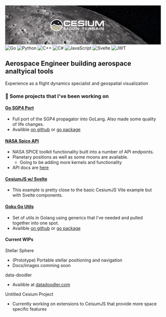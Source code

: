 [![moon](https://github.com/TrainedTrex/TrainedTrex/blob/main/assets/moon-banner.png)](https://cesium.com/)
![Go](https://img.shields.io/badge/go-%2300ADD8.svg?style=for-the-badge&logo=go&logoColor=white) ![Python](https://img.shields.io/badge/python-3670A0?style=for-the-badge&logo=python&logoColor=ffdd54) ![C++](https://img.shields.io/badge/c++-%2300599C.svg?style=for-the-badge&logo=c%2B%2B&logoColor=white) ![C#](https://img.shields.io/badge/c%23-%23239120.svg?style=for-the-badge&logo=csharp&logoColor=white) ![JavaScript](https://img.shields.io/badge/javascript-%23323330.svg?style=for-the-badge&logo=javascript&logoColor=%23F7DF1E) ![Svelte](https://img.shields.io/badge/svelte-%23f1413d.svg?style=for-the-badge&logo=svelte&logoColor=white) ![JWT](https://img.shields.io/badge/JWT-black?style=for-the-badge&logo=JSON%20web%20tokens) 
## Aerospace Engineer building aerospace analtyical tools
Experience as a flight dynamics specialist and geospatial visualization
### 🔭 Some projects that I've been working on

#### [Go SGP4 Port](https://pkg.go.dev/github.com/TrainedTrex/sgp4go)

- Full port of the SGP4 propagator into GoLang. Also made some quality of life changes.
- Availible [on github](https://github.com/TrainedTrex/sgp4go) or [go package](https://pkg.go.dev/github.com/TrainedTrex/sgp4go)

#### [NASA Spice API](https://dandelionsky.dev/)

- NASA SPICE toolkit functionality built into a number of API endpoints.
- Planetary positions as well as some moons are available.
  - Going to be adding more kernels and functionality
- API docs are [here](https://dandelionsky.dev/docs/)

#### [CesiumJS w/ Svelte](https://github.com/TrainedTrex/cesium-svelte-example)

- This example is pretty close to the basic CesiumJS Vite example but with Svelte components.

#### [Goku Go Utils](https://pkg.go.dev/github.com/TrainedTrex/goku)

- Set of utils in Golang using generics that I've needed and pulled together into one spot.
- Availible [on github](https://github.com/TrainedTrex/goku) or [go package](https://pkg.go.dev/github.com/TrainedTrex/goku)

#### Current WIPs

Stellar Sphere
- (Prototype) Portable stellar positioning and navigation
- Docs/images comming soon

data-doodler
- Availible at [datadoodler.com](https://datadoodler.com)

Untitled Cesium Project
- Currently working on extensions to CeisumJS that provide more space specific features

<!--
**TrainedTrex/TrainedTrex** is a ✨ _special_ ✨ repository because its `README.md` (this file) appears on your GitHub profile.

Here are some ideas to get you started:

- 🔭 I’m currently working on ...
- 🌱 I’m currently learning ...
- 👯 I’m looking to collaborate on ...
- 🤔 I’m looking for help with ...
- 💬 Ask me about ...
- 📫 How to reach me: ...
- 😄 Pronouns: ...
- ⚡ Fun fact: ...
-->
